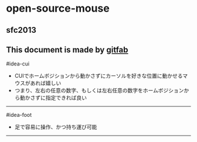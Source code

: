 # open-source-mouse
## sfc2013
This document is made by [gitfab](http://gitfab.org)
---
#idea-cui

* CUIでホームボジションから動かさずにカーソルを好きな位置に動かせるマウスがあれば嬉しい  
 * つまり、左右の任意の数字、もしくは左右任意の数字をホームボジションから動かさずに指定できれば良い
---
#idea-foot

* 足で容易に操作、かつ持ち運び可能
---
